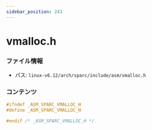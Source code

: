 ```yaml
---
sidebar_position: 243
---
```

# vmalloc.h

### ファイル情報

- パス: `linux-v6.12/arch/sparc/include/asm/vmalloc.h`

### コンテンツ

```h
#ifndef _ASM_SPARC_VMALLOC_H
#define _ASM_SPARC_VMALLOC_H

#endif /* _ASM_SPARC_VMALLOC_H */

```

